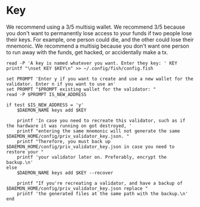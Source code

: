 # Key

We recommend using a 3/5 multisig wallet. We recommend 3/5 because you don't want to permanently lose access to your funds if two people lose their keys. For example, one person could die, and the other could lose their mnemonic. We recommend a multisig because you don't want one person to run away with the funds, get hacked, or accidentally make a tx.

```shell
read -P 'A key is named whatever you want. Enter they key: ' KEY
printf "\nset KEY $KEY\n" >> ~/.config/fish/config.fish

set PROMPT 'Enter y if you want to create and use a new wallet for the validator. Enter n if you want to use an'
set PROMPT "$PROMPT existing wallet for the validator: "
read -P $PROMPT IS_NEW_ADDRESS

if test $IS_NEW_ADDRESS = 'y'
    $DAEMON_NAME keys add $KEY

    printf 'In case you need to recreate this validator, such as if the hardware it was running on got destroyed, '
    printf "entering the same mnemonic will not generate the same $DAEMON_HOME/config/priv_validator_key.json. "
    printf "Therefore, you must back up $DAEMON_HOME/config/priv_validator_key.json in case you need to restore your "
    printf 'your validator later on. Preferably, encrypt the backup.\n'
else
    $DAEMON_NAME keys add $KEY --recover

    printf "If you're recreating a validator, and have a backup of $DAEMON_HOME/config/priv_validator_key.json replace "
    printf 'the generated files at the same path with the backup.\n'
end
```

